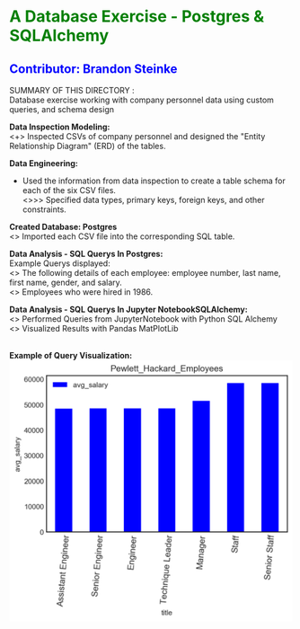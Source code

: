 
<h1 style="color: green;" > A Database Exercise - Postgres & SQLAlchemy </h1>
<h2 style="color: blue;" > Contributor: Brandon Steinke </h2>

SUMMARY OF THIS DIRECTORY : <br>
Database exercise working with company personnel  data using custom queries, and schema design
<br>

**Data Inspection Modeling:**<br>
<+> Inspected CSVs of company personnel and  designed the "Entity Relationship Diagram" (ERD) of the tables. <br>

**Data Engineering:**<br>
+ Used the information from data inspection to create a table schema for each of the six CSV files.<br>
<>>> Specified data types, primary keys, foreign keys, and other constraints. <br>

**Created Database: Postgres**<br>
<> Imported each CSV file into the corresponding SQL table.

**Data Analysis - SQL Querys In Postgres:**<br>
Example Querys displayed:<br>
<> The following details of each employee: employee number, last name, first name, gender, and salary.<br>
<> Employees who were hired in 1986. <br>

**Data Analysis - SQL Querys In Jupyter NotebookSQLAlchemy:** <br>
<> Performed Queries from JupyterNotebook with Python SQL Alchemy  <br>
<> Visualized Results with Pandas MatPlotLib <br>
<br>

**Example of Query Visualization:**
<img src="https://github.com/BrandinO771/sql-challenge/blob/master/EmployeeSQL/pandas_diagrams/BS__PewLett_Avg_Sal.png">

